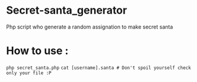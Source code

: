 # Secret-santa_generator
Php script who generate a random assignation to make secret santa

# How to use :
` php secret_santa.php `
` cat [username].santa # Don't spoil yourself check only your file :P  `

